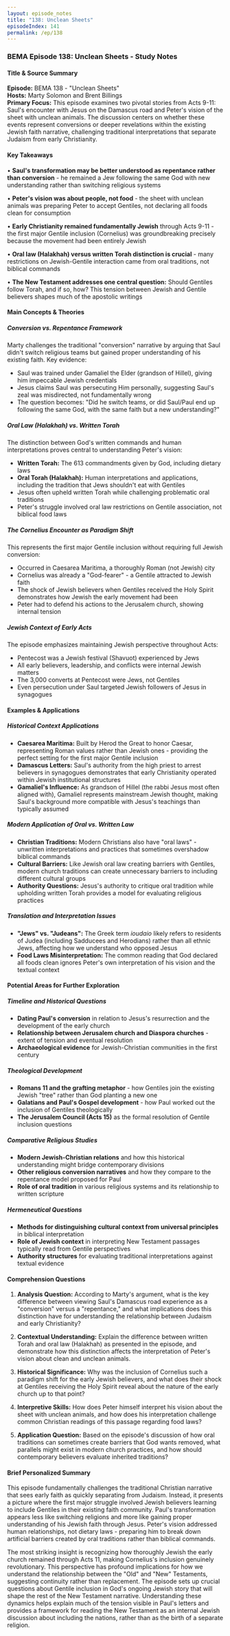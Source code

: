 ```yaml
---
layout: episode_notes
title: "138: Unclean Sheets"
episodeIndex: 141
permalink: /ep/138
---
```

### BEMA Episode 138: Unclean Sheets - Study Notes

#### Title & Source Summary

**Episode:** BEMA 138 - "Unclean Sheets"  
**Hosts:** Marty Solomon and Brent Billings  
**Primary Focus:** This episode examines two pivotal stories from Acts 9-11: Saul's encounter with Jesus on the Damascus road and Peter's vision of the sheet with unclean animals. The discussion centers on whether these events represent conversions or deeper revelations within the existing Jewish faith narrative, challenging traditional interpretations that separate Judaism from early Christianity.

#### Key Takeaways

• **Saul's transformation may be better understood as repentance rather than conversion** - he remained a Jew following the same God with new understanding rather than switching religious systems

• **Peter's vision was about people, not food** - the sheet with unclean animals was preparing Peter to accept Gentiles, not declaring all foods clean for consumption

• **Early Christianity remained fundamentally Jewish** through Acts 9-11 - the first major Gentile inclusion (Cornelius) was groundbreaking precisely because the movement had been entirely Jewish

• **Oral law (Halakhah) versus written Torah distinction is crucial** - many restrictions on Jewish-Gentile interaction came from oral traditions, not biblical commands

• **The New Testament addresses one central question:** Should Gentiles follow Torah, and if so, how? This tension between Jewish and Gentile believers shapes much of the apostolic writings

#### Main Concepts & Theories

##### **Conversion vs. Repentance Framework**

Marty challenges the traditional "conversion" narrative by arguing that Saul didn't switch religious teams but gained proper understanding of his existing faith. Key evidence:

- Saul was trained under Gamaliel the Elder (grandson of Hillel), giving him impeccable Jewish credentials
- Jesus claims Saul was persecuting Him personally, suggesting Saul's zeal was misdirected, not fundamentally wrong
- The question becomes: "Did he switch teams, or did Saul/Paul end up following the same God, with the same faith but a new understanding?"

##### **Oral Law (Halakhah) vs. Written Torah**

The distinction between God's written commands and human interpretations proves central to understanding Peter's vision:

- **Written Torah:** The 613 commandments given by God, including dietary laws
- **Oral Torah (Halakhah):** Human interpretations and applications, including the tradition that Jews shouldn't eat with Gentiles
- Jesus often upheld written Torah while challenging problematic oral traditions
- Peter's struggle involved oral law restrictions on Gentile association, not biblical food laws

##### **The Cornelius Encounter as Paradigm Shift**

This represents the first major Gentile inclusion without requiring full Jewish conversion:

- Occurred in Caesarea Maritima, a thoroughly Roman (not Jewish) city
- Cornelius was already a "God-fearer" - a Gentile attracted to Jewish faith
- The shock of Jewish believers when Gentiles received the Holy Spirit demonstrates how Jewish the early movement had been
- Peter had to defend his actions to the Jerusalem church, showing internal tension

##### **Jewish Context of Early Acts**

The episode emphasizes maintaining Jewish perspective throughout Acts:

- Pentecost was a Jewish festival (Shavuot) experienced by Jews
- All early believers, leadership, and conflicts were internal Jewish matters
- The 3,000 converts at Pentecost were Jews, not Gentiles
- Even persecution under Saul targeted Jewish followers of Jesus in synagogues

#### Examples & Applications

##### **Historical Context Applications**

- **Caesarea Maritima:** Built by Herod the Great to honor Caesar, representing Roman values rather than Jewish ones - providing the perfect setting for the first major Gentile inclusion
- **Damascus Letters:** Saul's authority from the high priest to arrest believers in synagogues demonstrates that early Christianity operated within Jewish institutional structures
- **Gamaliel's Influence:** As grandson of Hillel (the rabbi Jesus most often aligned with), Gamaliel represents mainstream Jewish thought, making Saul's background more compatible with Jesus's teachings than typically assumed

##### **Modern Application of Oral vs. Written Law**

- **Christian Traditions:** Modern Christians also have "oral laws" - unwritten interpretations and practices that sometimes overshadow biblical commands
- **Cultural Barriers:** Like Jewish oral law creating barriers with Gentiles, modern church traditions can create unnecessary barriers to including different cultural groups
- **Authority Questions:** Jesus's authority to critique oral tradition while upholding written Torah provides a model for evaluating religious practices

##### **Translation and Interpretation Issues**

- **"Jews" vs. "Judeans":** The Greek term *ioudaio* likely refers to residents of Judea (including Sadducees and Herodians) rather than all ethnic Jews, affecting how we understand who opposed Jesus
- **Food Laws Misinterpretation:** The common reading that God declared all foods clean ignores Peter's own interpretation of his vision and the textual context

#### Potential Areas for Further Exploration

##### **Timeline and Historical Questions**

- **Dating Paul's conversion** in relation to Jesus's resurrection and the development of the early church
- **Relationship between Jerusalem church and Diaspora churches** - extent of tension and eventual resolution
- **Archaeological evidence** for Jewish-Christian communities in the first century

##### **Theological Development**

- **Romans 11 and the grafting metaphor** - how Gentiles join the existing Jewish "tree" rather than God planting a new one
- **Galatians and Paul's Gospel development** - how Paul worked out the inclusion of Gentiles theologically
- **The Jerusalem Council (Acts 15)** as the formal resolution of Gentile inclusion questions

##### **Comparative Religious Studies**

- **Modern Jewish-Christian relations** and how this historical understanding might bridge contemporary divisions
- **Other religious conversion narratives** and how they compare to the repentance model proposed for Paul
- **Role of oral tradition** in various religious systems and its relationship to written scripture

##### **Hermeneutical Questions**

- **Methods for distinguishing cultural context from universal principles** in biblical interpretation
- **Role of Jewish context** in interpreting New Testament passages typically read from Gentile perspectives
- **Authority structures** for evaluating traditional interpretations against textual evidence

#### Comprehension Questions

1. **Analysis Question:** According to Marty's argument, what is the key difference between viewing Saul's Damascus road experience as a "conversion" versus a "repentance," and what implications does this distinction have for understanding the relationship between Judaism and early Christianity?

2. **Contextual Understanding:** Explain the difference between written Torah and oral law (Halakhah) as presented in the episode, and demonstrate how this distinction affects the interpretation of Peter's vision about clean and unclean animals.

3. **Historical Significance:** Why was the inclusion of Cornelius such a paradigm shift for the early Jewish believers, and what does their shock at Gentiles receiving the Holy Spirit reveal about the nature of the early church up to that point?

4. **Interpretive Skills:** How does Peter himself interpret his vision about the sheet with unclean animals, and how does his interpretation challenge common Christian readings of this passage regarding food laws?

5. **Application Question:** Based on the episode's discussion of how oral traditions can sometimes create barriers that God wants removed, what parallels might exist in modern church practices, and how should contemporary believers evaluate inherited traditions?

#### Brief Personalized Summary

This episode fundamentally challenges the traditional Christian narrative that sees early faith as quickly separating from Judaism. Instead, it presents a picture where the first major struggle involved Jewish believers learning to include Gentiles in their existing faith community. Paul's transformation appears less like switching religions and more like gaining proper understanding of his Jewish faith through Jesus. Peter's vision addressed human relationships, not dietary laws - preparing him to break down artificial barriers created by oral traditions rather than biblical commands.

The most striking insight is recognizing how thoroughly Jewish the early church remained through Acts 11, making Cornelius's inclusion genuinely revolutionary. This perspective has profound implications for how we understand the relationship between the "Old" and "New" Testaments, suggesting continuity rather than replacement. The episode sets up crucial questions about Gentile inclusion in God's ongoing Jewish story that will shape the rest of the New Testament narrative. Understanding these dynamics helps explain much of the tension visible in Paul's letters and provides a framework for reading the New Testament as an internal Jewish discussion about including the nations, rather than as the birth of a separate religion.
